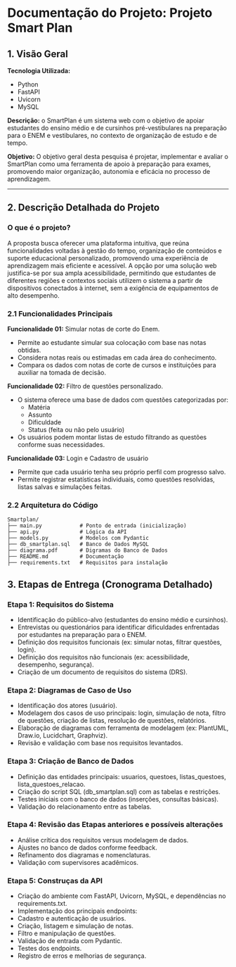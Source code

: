 # Documentação do Projeto: Projeto Smart Plan

## 1. Visão Geral
**Tecnologia Utilizada:**

* Python
* FastAPI
* Uvicorn
* MySQL

**Descrição:** o SmartPlan é um sistema web com o objetivo de apoiar estudantes do ensino médio e de cursinhos pré-vestibulares na preparação para o ENEM e vestibulares, no contexto de organização de estudo e de tempo.
  
**Objetivo:** O objetivo geral desta pesquisa é projetar, implementar e avaliar o SmartPlan como uma ferramenta de apoio à preparação para exames, promovendo maior organização, autonomia e eficácia no processo de aprendizagem.

***

## 2. Descrição Detalhada do Projeto

### O que é o projeto?

A proposta busca oferecer uma plataforma intuitiva, que reúna funcionalidades voltadas à gestão do tempo, organização de conteúdos e suporte educacional personalizado, promovendo uma experiência de aprendizagem mais eficiente e acessível. A opção por uma solução web justifica-se por sua ampla acessibilidade, permitindo que estudantes de diferentes regiões e contextos sociais utilizem o sistema a partir de dispositivos conectados à internet, sem a exigência de equipamentos de alto desempenho.

### 2.1 Funcionalidades Principais

**Funcionalidade 01:** Simular notas de corte do Enem.
  * Permite ao estudante simular sua colocação com base nas notas obtidas.
  * Considera notas reais ou estimadas em cada área do conhecimento.
  * Compara os dados com notas de corte de cursos e instituições para auxiliar na tomada de decisão.
    
**Funcionalidade 02:** Filtro de questões personalizado.
  * O sistema oferece uma base de dados com questões categorizadas por:
    * Matéria
    * Assunto
    * Dificuldade
    * Status (feita ou não pelo usuário)
  * Os usuários podem montar listas de estudo filtrando as questões conforme suas necessidades.
    
**Funcionalidade 03:** Login e Cadastro de usuário
  * Permite que cada usuário tenha seu próprio perfil com progresso salvo.
  * Permite registrar estatísticas individuais, como questões resolvidas, listas salvas e simulações feitas.

### 2.2 Arquitetura do Código
```
Smartplan/  
├── main.py            # Ponto de entrada (inicialização)  
├── api.py             # Lógica da API   
├── models.py          # Modelos com Pydantic
├── db_smartplan.sql   # Banco de Dados MySQL
├── diagrama.pdf       # Digramas do Banco de Dados
├── README.md          # Documentação   
├── requirements.txt   # Requisitos para instalação
```

## 3. Etapas de Entrega (Cronograma Detalhado)

### Etapa 1:  Requisitos do Sistema
  * Identificação do público-alvo (estudantes do ensino médio e cursinhos).
  * Entrevistas ou questionários para identificar dificuldades enfrentadas por estudantes na preparação para o ENEM.
  * Definição dos requisitos funcionais (ex: simular notas, filtrar questões, login).
  * Definição dos requisitos não funcionais (ex: acessibilidade, desempenho, segurança).
  * Criação de um documento de requisitos do sistema (DRS).

### Etapa 2:  Diagramas de Caso de Uso  
  * Identificação dos atores (usuário).
  * Modelagem dos casos de uso principais: login, simulação de nota, filtro de questões, criação de listas, resolução de questões, relatórios.
  * Elaboração de diagramas com ferramenta de modelagem (ex: PlantUML, Draw.io, Lucidchart, Graphviz).
  * Revisão e validação com base nos requisitos levantados.

### Etapa 3:  Criação de Banco de Dados
  * Definição das entidades principais: usuarios, questoes, listas_questoes, lista_questoes_relacao.
  * Criação do script SQL (db_smartplan.sql) com as tabelas e restrições.
  * Testes iniciais com o banco de dados (inserções, consultas básicas).
  * Validação do relacionamento entre as tabelas.

### Etapa 4:  Revisão das Etapas anteriores e possíveis alterações
  * Análise crítica dos requisitos versus modelagem de dados.
  * Ajustes no banco de dados conforme feedback.
  * Refinamento dos diagramas e nomenclaturas.
  * Validação com supervisores acadêmicos.

### Etapa 5:  Construças da API 
  * Criação do ambiente com FastAPI, Uvicorn, MySQL, e dependências no requirements.txt.
  * Implementação dos principais endpoints:
  * Cadastro e autenticação de usuários.
  * Criação, listagem e simulação de notas.
  * Filtro e manipulação de questões.
  * Validação de entrada com Pydantic.
  * Testes dos endpoints.
  * Registro de erros e melhorias de segurança.

